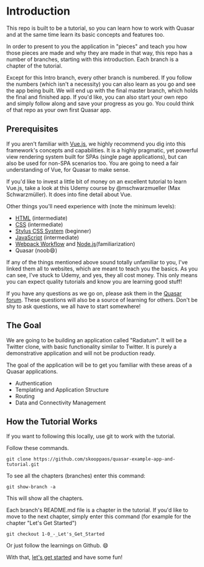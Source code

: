 # Introduction

This repo is built to be a tutorial, so you can learn how to work with Quasar and at the same time learn its basic concepts and features too.

In order to present to you the application in "pieces" and teach you how those pieces are made and why they are made in that way, this repo has a number of branches, starting with this introduction. Each branch is a chapter of the tutorial. 

Except for this Intro branch, every other branch is numbered. If you follow the numbers (which isn't a necessity) you can also learn as you go and see the app being built. We will end up with the final master branch, which holds the final and finished app. If you'd like, you can also start your own repo and simply follow along and save your progress as you go. You could think of that repo as your own first Quasar app.

## Prerequisites

If you aren't familiar with [Vue.js](https://vuejs.org/), we highly recommend you dig into this framework's concepts and capabilities. It is a highly pragmatic, yet powerful view rendering system built for SPAs (single page applications), but can also be used for non-SPA scenarios too. You are going to need a fair understanding of Vue, for Quasar to make sense. 

If you'd like to invest a little bit of money on an excellent tutorial to learn Vue.js, take a look at this Udemy course by @mschwarzmueller (Max Schwarzmüller). It does into fine detail about Vue.

Other things you'll need experience with (note the minimum levels):

- [HTML](https://www.udemy.com/design-and-develop-a-killer-website-with-html5-and-css3/) (intermediate)
- [CSS](https://www.udemy.com/design-and-develop-a-killer-website-with-html5-and-css3/) (intermediate)
- [Stylus CSS System](http://stylus-lang.com/try.html) (beginner)
- [JavaScript](https://www.udemy.com/the-complete-javascript-course/) (intermediate)
- [Webpack Workflow](https://www.udemy.com/webpack-2-the-complete-developers-guide/) and [Node.js](https://www.udemy.com/understand-nodejs/)(familiarization)
- Quasar (noob:smile:)

If any of the things mentioned above sound totally unfamiliar to you, I've linked them all to websites, which are meant to teach you the basics. As you can see, I've stuck to Udemy, and yes, they all cost money. This only means you can expect quality tutorials and know you are learning good stuff!

If you have any questions as we go on, please ask them in the [Quasar forum](http://forum.quasar-framework.org/). These questions will also be a source of learning for others. Don't be shy to ask questions, we all have to start somewhere!

## The Goal

We are going to be building an application called "Radiatum". It will be a Twitter clone, with basic functionality similar to Twitter. It is purely a demonstrative application and will not be production ready. 

The goal of the application will be to get you familiar with these areas of a Quasar applications.

- Authentication
- Templating and Application Structure
- Routing
- Data and Connectivity Management

## How the Tutorial Works 

If you want to following this locally, use git to work with the tutorial. 

Follow these commands. 

`git clone https://github.com/skooppaos/quasar-example-app-and-tutorial.git`

To see all the chapters (branches) enter this command:

`git show-branch -a`

This will show all the chapters. 

Each branch's README.md file is a chapter in the tutorial. If you'd like to move to the next chapter, simply enter this command (for example for the chapter "Let's Get Started")

`git checkout 1-0_-_Let's_Get_Started`

Or just follow the learnings on Github. :smile:

With that, [let's get started](https://github.com/skooppaos/quasar-example-app-and-tutorial/tree/1_-_Let's_Get_Started) and have some fun!






 